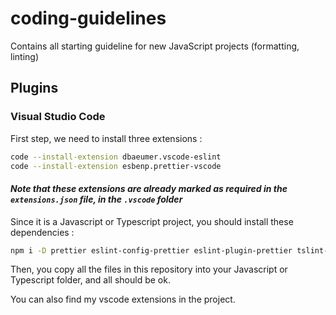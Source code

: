 # coding-guidelines

Contains all starting guideline for new JavaScript projects (formatting, linting)

## Plugins

### Visual Studio Code

First step, we need to install three extensions :

```bash
code --install-extension dbaeumer.vscode-eslint
code --install-extension esbenp.prettier-vscode
```

#### _Note that these extensions are already marked as required in the `extensions.json` file, in the `.vscode` folder_

Since it is a Javascript or Typescript project, you should install these dependencies :

```bash
npm i -D prettier eslint-config-prettier eslint-plugin-prettier tslint-config-prettier tslint-plugin-prettier eslint @typescript-eslint/eslint-plugin @typescript-eslint/parser husky stylelint stylelint-config-standard stylelint-config-prettier @commitlint/cli @commitlint/config-conventional pretty-quick
```

Then, you copy all the files in this repository into your Javascript or Typescript folder, and all should be ok.

You can also find my vscode extensions in the project.
